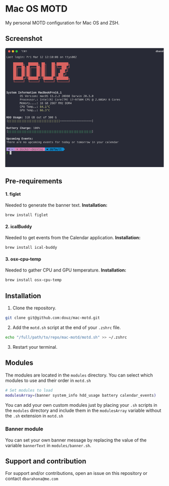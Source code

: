 # Mac OS MOTD
My personal MOTD configuration for Mac OS and ZSH.

## Screenshot
![screenshot1](/images/screen1.png)

## Pre-requirements
#### 1. figlet
Needed to generate the banner text.
**Installation:**
```bash
brew install figlet
```
#### 2. icalBuddy
Needed to get events from the Calendar application.
**Installation:**
```bash
brew install ical-buddy
```
#### 3. osx-cpu-temp
Needed to gather CPU and GPU temperature.
**Installation:**
```bash
brew install osx-cpu-temp
```

## Installation
1. Clone the repository.
```bash
git clone git@github.com:douz/mac-motd.git
```
2. Add the `motd.sh` script at the end of your `.zshrc` file.
```bash
echo "/full/path/to/repo/mac-motd/motd.sh" >> ~/.zshrc
```
3. Restart your terminal.

## Modules
The modules are located in the `modules` directory. You can select which modules to use and their order in `motd.sh`
```bash
# Set modules to load
modulesArray=(banner system_info hdd_usage battery calendar_events)
```

You can add your own custom modules just by placing your `.sh` scripts in the `modules` directory and include them in the `modulesArray` variable without the `.sh` extension in `motd.sh`

### Banner module
You can set your own banner message by replacing the value of the variable `bannerText` in `modules/banner.sh`.

## Support and contribution
For support and/or contributions, open an issue on this repository or contact `dbarahona@me.com`